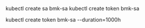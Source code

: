 

kubectl create sa bmk-sa
kubectl create token bmk-sa

<!-- with time duration -->
kubectl create token bmk-sa --duration=1000h
